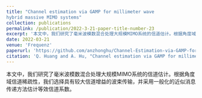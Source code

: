 ```yaml
---
title: "Channel estimation via GAMP for millimeter wave
hybrid massive MIMO systems"
collection: publications
permalink: /publication/2022-3-21-paper-title-number-23
excerpt: '本文中，我们研究了毫米波模数混合处理大规模MIMO系统的信道估计。根据角度域信道稀疏性，我们选择具有较大信道增益的波束传输，并采用一般化的近似消息传递方法估计等效信道系数。'
date: 2022-03-21
venue: 'Frequenz'
paperurl: 'https://github.com/anzhonghu/Channel-Estimation-via-GAMP-for-Millimeter-Wave-Hybrid-Massive-MIMO-Systems'
citation: 'Q. Huang and A. Hu, "Channel estimation via GAMP for millimeter wave hybrid massive MIMO systems," Frequenz, Feb. 2022.'
---
```

本文中，我们研究了毫米波模数混合处理大规模MIMO系统的信道估计。根据角度域信道稀疏性，我们选择具有较大信道增益的波束传输，并采用一般化的近似消息传递方法估计等效信道系数。
